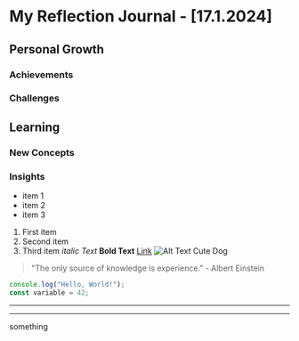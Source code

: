 # My Reflection Journal - [17.1.2024]
## Personal Growth
### Achievements
### Challenges
## Learning
### New Concepts
### Insights
- item 1
- item 2
- item 3
1. First item
2. Second item
3. Third item
*italic Text*
**Bold Text**
[Link](https://google.com/)
![Alt Text Cute Dog](https://commons.wikimedia.org/wiki/File:Cute_dog.jpg)
> "The only source of knowledge is experience." - Albert Einstein
```javascript
console.log("Hello, World!");
const variable = 42;
```
---
___
something  
